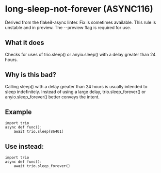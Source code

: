 # long-sleep-not-forever (ASYNC116)
Derived from the flake8-async linter.
Fix is sometimes available.
This rule is unstable and in preview. The --preview flag is required for use.
## What it does
Checks for uses of trio.sleep() or anyio.sleep() with a delay greater than 24 hours.
## Why is this bad?
Calling sleep() with a delay greater than 24 hours is usually intended
to sleep indefinitely. Instead of using a large delay,
trio.sleep_forever() or anyio.sleep_forever() better conveys the intent.
## Example
```
import trio
async def func():
    await trio.sleep(86401)
```
## Use instead:
```
import trio
async def func():
    await trio.sleep_forever()
```